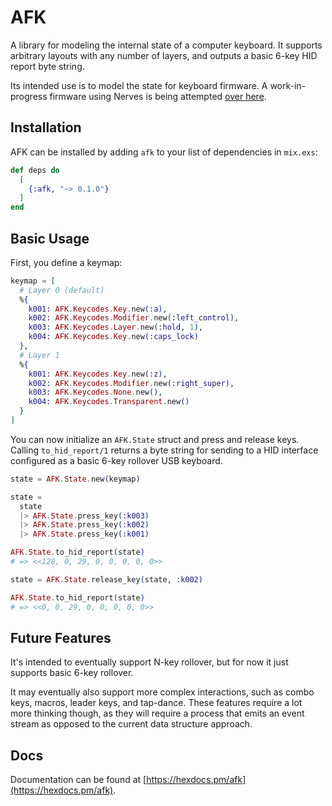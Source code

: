 # AFK

A library for modeling the internal state of a computer keyboard. It supports
arbitrary layouts with any number of layers, and outputs a basic 6-key HID
report byte string.

Its intended use is to model the state for keyboard firmware. A work-in-progress
firmware using Nerves is being attempted [over
here](https://github.com/doughsay/keyboard).

## Installation

AFK can be installed by adding `afk` to your list of dependencies in `mix.exs`:

```elixir
def deps do
  [
    {:afk, "~> 0.1.0"}
  ]
end
```

## Basic Usage

First, you define a keymap:

```elixir
keymap = [
  # Layer 0 (default)
  %{
    k001: AFK.Keycodes.Key.new(:a),
    k002: AFK.Keycodes.Modifier.new(:left_control),
    k003: AFK.Keycodes.Layer.new(:hold, 1),
    k004: AFK.Keycodes.Key.new(:caps_lock)
  },
  # Layer 1
  %{
    k001: AFK.Keycodes.Key.new(:z),
    k002: AFK.Keycodes.Modifier.new(:right_super),
    k003: AFK.Keycodes.None.new(),
    k004: AFK.Keycodes.Transparent.new()
  }
]
```

You can now initialize an `AFK.State` struct and press and release keys. Calling
`to_hid_report/1` returns a byte string for sending to a HID interface
configured as a basic 6-key rollover USB keyboard.

```elixir
state = AFK.State.new(keymap)

state =
  state
  |> AFK.State.press_key(:k003)
  |> AFK.State.press_key(:k002)
  |> AFK.State.press_key(:k001)

AFK.State.to_hid_report(state)
# => <<128, 0, 29, 0, 0, 0, 0, 0>>

state = AFK.State.release_key(state, :k002)

AFK.State.to_hid_report(state)
# => <<0, 0, 29, 0, 0, 0, 0, 0>>
```

## Future Features

It's intended to eventually support N-key rollover, but for now it just supports
basic 6-key rollover.

It may eventually also support more complex interactions, such as combo keys,
macros, leader keys, and tap-dance. These features require a lot more thinking
though, as they will require a process that emits an event stream as opposed to
the current data structure approach.

## Docs

Documentation can be found at [https://hexdocs.pm/afk](https://hexdocs.pm/afk).

